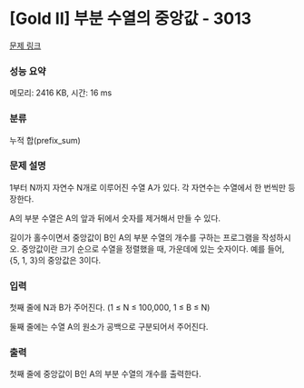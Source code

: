 # [Gold II] 부분 수열의 중앙값 - 3013 

[문제 링크](https://www.acmicpc.net/problem/3013) 

### 성능 요약

메모리: 2416 KB, 시간: 16 ms

### 분류

누적 합(prefix_sum)

### 문제 설명

<p>1부터 N까지 자연수 N개로 이루어진 수열 A가 있다. 각 자연수는 수열에서 한 번씩만 등장한다.</p>

<p>A의 부분 수열은 A의 앞과 뒤에서 숫자를 제거해서 만들 수 있다.</p>

<p>길이가 홀수이면서 중앙값이 B인 A의 부분 수열의 개수를 구하는 프로그램을 작성하시오. 중앙값이란 크기 순으로 수열을 정렬했을 때, 가운데에 있는 숫자이다. 예를 들어, {5, 1, 3}의 중앙값은 3이다.</p>

### 입력 

 <p>첫째 줄에 N과 B가 주어진다. (1 ≤ N ≤ 100,000, 1 ≤ B ≤ N)</p>

<p>둘째 줄에는 수열 A의 원소가 공백으로 구분되어서 주어진다.</p>

### 출력 

 <p>첫째 줄에 중앙값이 B인 A의 부분 수열의 개수를 출력한다.</p>

